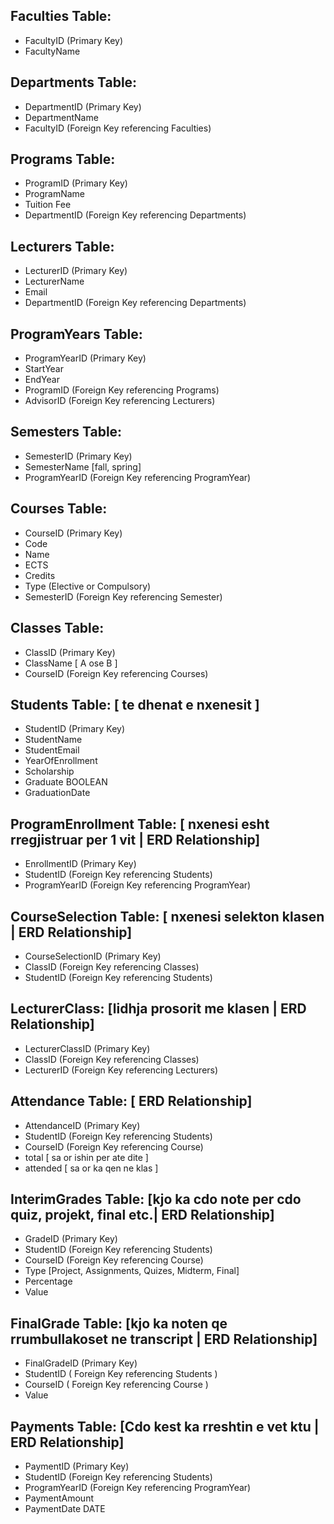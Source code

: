 ## Faculties Table:
- FacultyID (Primary Key)
- FacultyName
 
## Departments Table:
- DepartmentID (Primary Key)
- DepartmentName
- FacultyID (Foreign Key referencing Faculties)
 
## Programs Table:
- ProgramID (Primary Key)
- ProgramName
- Tuition Fee
- DepartmentID (Foreign Key referencing Departments)
 
## Lecturers Table:
- LecturerID (Primary Key)
- LecturerName
- Email
- DepartmentID (Foreign Key referencing Departments)
 
## ProgramYears Table:
- ProgramYearID (Primary Key)
- StartYear
- EndYear
- ProgramID (Foreign Key referencing Programs)
- AdvisorID (Foreign Key referencing Lecturers)
 
## Semesters Table:
- SemesterID (Primary Key)
- SemesterName [fall, spring]
- ProgramYearID (Foreign Key referencing ProgramYear)
 
## Courses Table:
- CourseID (Primary Key)
- Code
- Name
- ECTS
- Credits
- Type (Elective or Compulsory)
- SemesterID (Foreign Key referencing Semester)
 
## Classes Table:
- ClassID (Primary Key)
- ClassName [ A ose B ]
- CourseID (Foreign Key referencing Courses)
 
## Students Table: [ te dhenat e nxenesit ]
- StudentID (Primary Key)
- StudentName
- StudentEmail
- YearOfEnrollment
- Scholarship
- Graduate BOOLEAN
- GraduationDate
 
## ProgramEnrollment Table: [ nxenesi esht rregjistruar per 1 vit | ERD Relationship]
- EnrollmentID (Primary Key)
- StudentID (Foreign Key referencing Students)
- ProgramYearID (Foreign Key referencing ProgramYear)
 
## CourseSelection Table: [ nxenesi selekton klasen | ERD Relationship]
- CourseSelectionID (Primary Key)
- ClassID (Foreign Key referencing Classes)
- StudentID (Foreign Key referencing Students)
 
## LecturerClass: [lidhja prosorit me klasen | ERD Relationship]
- LecturerClassID (Primary Key)
- ClassID (Foreign Key referencing Classes)
- LecturerID (Foreign Key referencing Lecturers)
 
## Attendance Table: [ ERD Relationship] 
- AttendanceID (Primary Key)
- StudentID (Foreign Key referencing Students)
- CourseID (Foreign Key referencing Course)
- total [ sa or ishin per ate dite ]
- attended [ sa or ka qen ne klas ]
 
## InterimGrades Table: [kjo ka cdo note per cdo quiz, projekt, final etc.| ERD Relationship]
- GradeID (Primary Key)
- StudentID (Foreign Key referencing Students)
- CourseID (Foreign Key referencing Course)
- Type [Project, Assignments, Quizes, Midterm, Final]
- Percentage
- Value 
 
## FinalGrade Table: [kjo ka noten qe rrumbullakoset ne transcript | ERD Relationship]
- FinalGradeID (Primary Key)
- StudentID ( Foreign Key referencing Students )
- CourseID ( Foreign Key referencing Course )
- Value
 
## Payments Table: [Cdo kest ka rreshtin e vet ktu | ERD Relationship]
- PaymentID (Primary Key)
- StudentID (Foreign Key referencing Students)
- ProgramYearID (Foreign Key referencing ProgramYear)
- PaymentAmount
- PaymentDate DATE